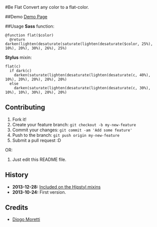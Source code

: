#Be Flat
Convert any color to a flat-color.

##Demo
[Demo Page](http://diogomoretti.github.io/Be-Flat/)

##Usage
**Sass** function:

    @function flat($color)
      @return darken(lighten(desaturate(saturate(lighten(desaturate($color, 25%), 10%), 20%), 30%), 26%), 25%)

**Stylus** mixin:

    flat(c)
      if dark(c)
        darken(saturate(lighten(desaturate(lighten(desaturate(c, 40%), 10%), 20%), 20%), 20%), 20%)
      else
        darken(saturate(lighten(desaturate(lighten(desaturate(c, 30%), 10%), 10%), 30%), 20%), 20%)
## Contributing
 
1. Fork it!
2. Create your feature branch: `git checkout -b my-new-feature`
3. Commit your changes: `git commit -am 'Add some feature'`
4. Push to the branch: `git push origin my-new-feature`
5. Submit a pull request :D

OR:

1. Just edit this README file.

## History

* **2013-12-28:** [Included on the Hipstyl mixins](https://github.com/jugoncalves/hipstyl) 
* **2013-10-24:** First version.

## Credits
 
* [Diogo Moretti](http://github.com/diogomoretti)
